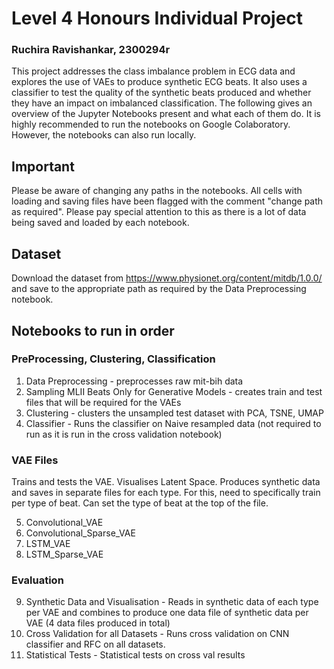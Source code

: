 # Level 4 Honours Individual Project
### Ruchira Ravishankar, 2300294r

This project addresses the class imbalance problem in ECG data and explores the use of VAEs to produce synthetic ECG beats. It also uses a classifier to test the quality of the synthetic beats produced and whether they have an impact on imbalanced classification.
The following gives an overview of the Jupyter Notebooks present and what each of them do.
It is highly recommended to run the notebooks on Google Colaboratory. However, the notebooks can also run locally.

## Important
Please be aware of changing any paths in the notebooks. All cells with loading and saving files have been flagged with the comment "change path as required". Please pay special attention to this as there is a lot of data being saved and loaded by each notebook.

## Dataset
Download the dataset from https://www.physionet.org/content/mitdb/1.0.0/ and save to the appropriate path as required by the Data Preprocessing notebook.


## Notebooks to run in order

### PreProcessing, Clustering, Classification
1. Data Preprocessing - preprocesses raw mit-bih data
2. Sampling MLII Beats Only for Generative Models - creates train and test files that will be required for the VAEs
3. Clustering - clusters the unsampled test dataset with PCA, TSNE, UMAP
4. Classifier - Runs the classifier on Naive resampled data (not required to run as it is run in the cross validation notebook)

### VAE Files

Trains and tests the VAE. Visualises Latent Space. Produces synthetic data and saves in separate files for each type. For this, need to specifically train per type of beat. Can set the type of beat at the top of the file.

5. Convolutional_VAE
6. Convolutional_Sparse_VAE
7. LSTM_VAE
8. LSTM_Sparse_VAE

### Evaluation
9. Synthetic Data and Visualisation - Reads in synthetic data of each type per VAE and combines to produce one data file of synthetic data per VAE (4 data files produced in total)
10. Cross Validation for all Datasets - Runs cross validation on CNN classifier and RFC on all datasets.
11. Statistical Tests - Statistical tests on cross val results
